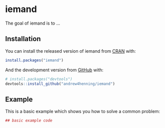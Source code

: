# iemand

The goal of iemand is to ...

## Installation

You can install the released version of iemand from [CRAN](https://CRAN.R-project.org) with:

``` r
install.packages("iemand")
```

And the development version from [GitHub](https://github.com/) with:

``` r
# install.packages("devtools")
devtools::install_github("andrew4henning/iemand")
```
## Example

This is a basic example which shows you how to solve a common problem:

``` r
## basic example code
```


